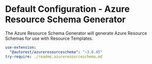 # Default Configuration - Azure Resource Schema Generator

The Azure Resource Schema Generator will generate Azure Resource Schemas for use with Resource Templates.

``` yaml $(azureresourceschema) && !isLoaded('@autorest/azureresourceschema')
use-extension:
  "@autorest/azureresourceschema": "~3.0.45"
try-require: ./readme.azureresourceschema.md

```